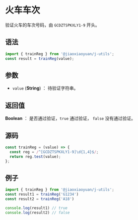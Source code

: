 

# 火车车次

验证火车的车次号码，由 `GCDZTSPKXLY1-9` 开头。

## 语法

```js
import { trainReg } from '@jiaoxiaoyuan/j-utils';
const result = trainReg(value);
```

## 参数

- `value` (**String**) ： 待验证字符串。

## 返回值

**Boolean** ： 是否通过验证，`true` 通过验证， `false` 没有通过验证。

## 源码

```js
const trainReg = (value) => {
  const reg = /^[GCDZTSPKXLY1-9]\d{1,4}$/;
  return reg.test(value);
};
```

## 例子

```js
import { trainReg } from '@jiaoxiaoyuan/j-utils';
const result1 = trainReg('G1234')
const result2 = trainReg('A18')

console.log(result1) // true
console.log(result2) // false
```
